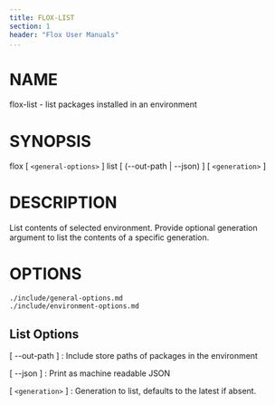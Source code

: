 ```yaml
---
title: FLOX-LIST
section: 1
header: "Flox User Manuals"
...
```



# NAME

flox-list - list packages installed in an environment

# SYNOPSIS

flox [ `<general-options>` ] list [ (\--out-path | \--json) ] [ `<generation>` ]

# DESCRIPTION

List contents of selected environment.
Provide optional generation argument to list the contents
of a specific generation.

# OPTIONS

```{.include}
./include/general-options.md
./include/environment-options.md
```

## List Options

[ \--out-path ]
:   Include store paths of packages in the environment


[ \--json ]
:   Print as machine readable JSON

[ `<generation>` ]
:   Generation to list, defaults to the latest if absent.
